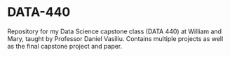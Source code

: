 # DATA-440
Repository for my Data Science capstone class (DATA 440) at William and Mary, taught by Professor Daniel Vasiliu. Contains multiple projects as well as the final capstone project and paper.
